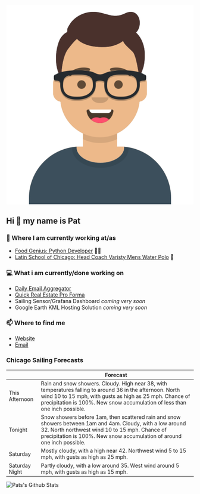 [![Social banner for p-j-falconer](https://raw.githubusercontent.com/P-J-FALCONER/P-J-FALCONER/master/assets/avataaars.svg)](https://patfalconer.com/)
## Hi :wave: my name is Pat

### 💼 Where I am currently working at/as
- [Food Genius: Python Developer](https://getfoodgenius.com/) 🍔🐍
- [Latin School of Chicago: Head Coach Varisty Mens Water Polo](https://www.latinschool.org/) 🤽


### 💻 What i am currently/done working on
 - [Daily Email Aggregator](https://github.com/P-J-FALCONER/dott_daily_mail)
 - [Quick Real Estate Pro Forma](https://github.com/P-J-FALCONER/henry)
 - Sailing Sensor/Grafana Dashboard *coming very soon*
 - Google Earth KML Hosting Solution *coming very soon*

### 📫 Where to find me
 - [Website](https://patfalconer.com/)
 - [Email](mailto:patrick.j.falconer@gmail.com)


### Chicago Sailing Forecasts
|   | Forecast  |
|---|---|
| This Afternoon | Rain and snow showers. Cloudy. High near 38, with temperatures falling to around 36 in the afternoon. North wind 10 to 15 mph, with gusts as high as 25 mph. Chance of precipitation is 100%. New snow accumulation of less than one inch possible. |
| Tonight | Snow showers before 1am, then scattered rain and snow showers between 1am and 4am. Cloudy, with a low around 32. North northwest wind 10 to 15 mph. Chance of precipitation is 100%. New snow accumulation of around one inch possible. |
| Saturday | Mostly cloudy, with a high near 42. Northwest wind 5 to 15 mph, with gusts as high as 25 mph. |
| Saturday Night | Partly cloudy, with a low around 35. West wind around 5 mph, with gusts as high as 15 mph. |

![Pats's Github Stats](https://github-readme-stats.vercel.app/api?username=p-j-falconer&show_icons=true&theme=radical)
